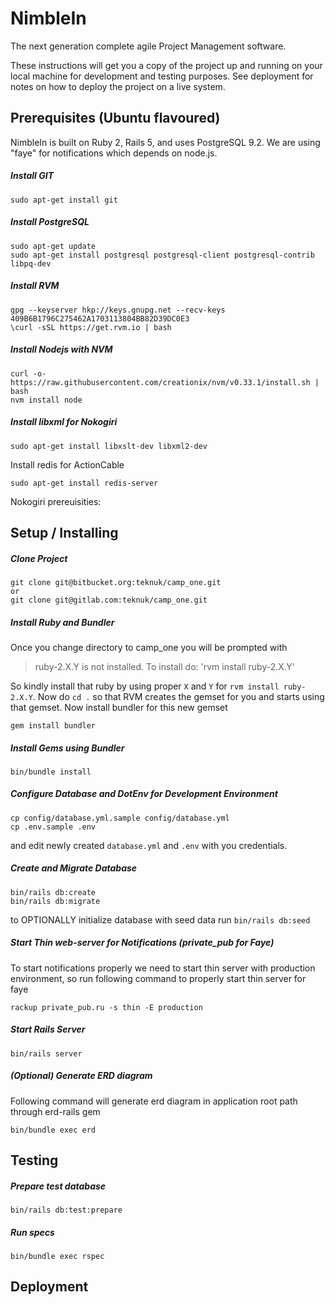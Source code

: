 # NimbleIn
The next generation complete agile Project Management software.

These instructions will get you a copy of the project up and running on your 
local machine for development and testing purposes. See deployment for notes 
on how to deploy the project on a live system.


## Prerequisites (Ubuntu flavoured)

NimbleIn is built on Ruby 2, Rails 5, and uses PostgreSQL 9.2. We are using 
"faye" for notifications which depends on node.js.

##### Install GIT

    sudo apt-get install git

##### Install PostgreSQL

    sudo apt-get update
    sudo apt-get install postgresql postgresql-client postgresql-contrib libpq-dev

##### Install RVM

    gpg --keyserver hkp://keys.gnupg.net --recv-keys 409B6B1796C275462A1703113804BB82D39DC0E3
    \curl -sSL https://get.rvm.io | bash

##### Install Nodejs with NVM 

    curl -o- https://raw.githubusercontent.com/creationix/nvm/v0.33.1/install.sh | bash
    nvm install node

##### Install libxml for Nokogiri

    sudo apt-get install libxslt-dev libxml2-dev

Install redis for ActionCable

    sudo apt-get install redis-server

Nokogiri prereuisities:

## Setup / Installing

##### Clone Project

    git clone git@bitbucket.org:teknuk/camp_one.git
    or
    git clone git@gitlab.com:teknuk/camp_one.git

##### Install Ruby and Bundler

Once you change directory to camp_one you will be prompted with 
> ruby-2.X.Y is not installed.
> To install do: 'rvm install ruby-2.X.Y'

So kindly install that ruby by using proper `X` and `Y` for 
`rvm install ruby-2.X.Y`. Now do `cd .` so that RVM creates the gemset for you 
and starts using that gemset. Now install bundler for this new gemset

    gem install bundler

##### Install Gems using Bundler

    bin/bundle install

##### Configure Database and DotEnv for Development Environment 

    cp config/database.yml.sample config/database.yml
    cp .env.sample .env

and edit newly created `database.yml` and `.env` with you credentials.

##### Create and Migrate Database

    bin/rails db:create
    bin/rails db:migrate

to OPTIONALLY initialize database with seed data run `bin/rails db:seed`

##### Start Thin web-server for Notifications (private_pub for Faye) 
To start notifications properly we need to start thin server with production 
environment, so run following command to properly start thin server for faye

    rackup private_pub.ru -s thin -E production

##### Start Rails Server  

    bin/rails server

##### (Optional) Generate ERD diagram
Following command will generate erd diagram in application root path through erd-rails gem

    bin/bundle exec erd

## Testing

##### Prepare test database

    bin/rails db:test:prepare

##### Run specs

    bin/bundle exec rspec


## Deployment
